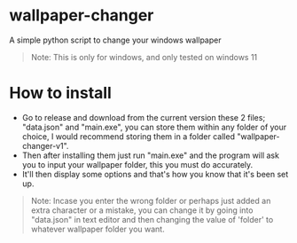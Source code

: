 # wallpaper-changer
A simple python script to change your windows wallpaper
> Note: This is only for windows, and only tested on windows 11

# How to install
- Go to release and download from the current version these 2 files; "data.json" and "main.exe", you can store them within any folder of your choice, I would recommend storing them in a folder called "wallpaper-changer-v1".
- Then after installing them just run "main.exe" and the program will ask you to input your wallpaper folder, this you must do accurately.
- It'll then display some options and that's how you know that it's been set up.
> Note: Incase you enter the wrong folder or perhaps just added an extra character or a mistake, you can change it by going into "data.json" in text editor and then changing the value of 'folder' to whatever wallpaper folder you want.
